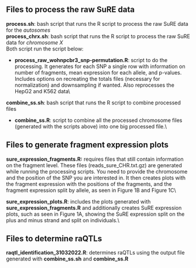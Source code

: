 ## Files to process the raw SuRE data
**process.sh**: bash script that runs the R script to process the raw SuRE data for the *autosomes*\
**process_chrx.sh**: bash script that runs the R script to process the raw SuRE data for *chromosome X*\
Both script run the script below:
- **process_raw_wohnpcbr3_snp-permutation.R**: script to do the processing. It generates for each SNP a single row with information on number of fragments, mean expression for each allele, and p-values. Includes options on recreating the totals files (necessary for normalization) and downsampling if wanted. Also reprocesses the HepG2 and K562 data\

**combine_ss.sh**: bash script that runs the R script to combine processed files
- **combine_ss.R**: script to combine all the processed chromosome files (generated with the scripts above) into one big processed file.\

## Files to generate fragment expression plots
**sure_expression_fragments.R:** requires files that still contain information on the fragment level. These files (reads_sure_CHR.txt.gz) are generated while running the processing scripts. You need to provide the chromosome and the position of the SNP you are interested in. It then creates plots with the fragment expression with the positions of the fragments, and the fragment expression split by allele, as seen in Figure 1B and Figure 1C\

**sure_expression_plots.R**: includes the plots generated with **sure_expression_fragments.R** and additionally creates SuRE expression plots, such as seen in Figure 1A, showing the SuRE expression split on the plus and minus strand and split on individuals.\

## Files to determine raQTLs
**raqtl_identification_31032022.R**: determines raQTLs using the output file generated with **combine_ss.sh** and **combine_ss.R**
